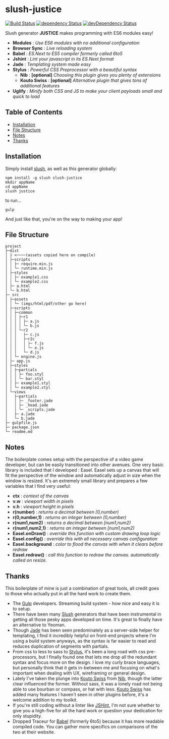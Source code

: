 # slush-justice

[![Build Status](https://travis-ci.org/NathanielInman/slush-justice.svg?branch=master)](https://travis-ci.org/NathanielInman/slush-justice) [![dependency Status](https://david-dm.org/NathanielInman/slush-justice/status.svg?style=flat)](https://david-dm.org/NathanielInman/slush-justice) [![devDependency Status](https://david-dm.org/NathanielInman/slush-justice/dev-status.svg?style=flat)](https://david-dm.org/NathanielInman/slush-justice#info=devDependencies)

Slush generator **JUSTICE** makes programming with ES6 modules easy!

- **Modules** : *Use ES6 modules with no additional configuration*
- **Browser Sync** : *Live reloading system*
- **Babel** : *ES.Next to ES5 compiler formerly called 6to5*
- **Jshint** : *Lint your javascript in its ES.Next format*
- **Jade** : *Templating system made easy*
- **Stylus** : *Powerful CSS Preprocessor with a beautiful syntax*
  - **Nib** : **[optional]** *Choosing this plugin gives you plenty of extensions*
  - **Kouto Swiss** : **[optional]** *Alternative plugin that gives tons of additional features*
- **Uglify** : *Minify both CSS and JS to make your client payloads small and quick to load*

## Table of Contents

* [Installation](#installation)
* [File Structure](#file-structure)
* [Notes](#notes)
* [Thanks](#thanks)

## Installation

Simply install [slush][2], as well as this generator globally:

```
npm install -g slush slush-justice
mkdir appName
cd appName
slush justice
```

to run...

```
gulp
```

And just like that, you're on the way to making your app!

## File Structure

```
project
├─dist
│ ├ <────(assets copied here on compile)
│ ├─scripts
│ │ ├─ require.min.js
│ │ └─ runtime.min.js
│ ├─styles
│ │ ├─ example1.css
│ │ └─ example2.css
│ ├─ a.html
│ └─ b.html
├─ src
│ ├─assets
│ │ └─ (imgs/html/pdf/other go here)
│ ├─scripts
│ │ ├─common
│ │ │ ├─r1
│ │ │ │ ├─ a.js
│ │ │ │ └─ b.js
│ │ │ └─r2
│ │ │   ├─ c.js
│ │ │   ├─r2c
│ │ │   │ ├─ f.js
│ │ │   │ └─ e.js
│ │ │   └─ d.js
│ │ └─ engine.js
│ ├─ app.js
│ ├─styles
│ │ ├─partials
│ │ │ ├─ foo.styl
│ │ │ └─ bar.styl
│ │ ├─ example1.styl
│ │ └─ example2.styl
│ └─views
│   ├─partials
│   │ ├─ _footer.jade
│   │ ├─ _head.jade
│   │ └─ _scripts.jade
│   ├─ a.jade
│   └─ b.jade
├─ gulpfile.js
├─ package.json
└─ readme.md
```

## Notes

The boilerplate comes setup with the perspective of a video game developer, but
can be easily transitioned into other avenues. One very basic library is included
that I developed : Easel. Easel sets up a canvas that will fit the perspective of
the window and automatically adjust in size when the window is resized. It's an
extremely small library and prepares a few variables that I find very useful:

* **ctx** : *context of the canvas*
* **v.w** : *viewport width in pixels*
* **v.h** : *viewport height in pixels*
* **r(number)** : *returns a decimal between [0,number)*
* **r(0,number,1)** : *returns an integer between [0,number)*
* **r(num1,num2)** : *returns a decimal between [num1,num2)*
* **r(num1,num2,1)** : *returns an integer between [num1,num2)*
* **Easel.onDraw()** : *override this function with custom drawing loop logic*
* **Easel.config()** : *override this with all necessary canvas configuration*
* **Easel.background** : *color to flood the canvas with when it clears before redraw*
* **Easel.redraw()** : *call this function to redraw the canvas. automatically called on resize.*

## Thanks

This boilerplate of mine is just a combination of great tools, all credit goes to
those who actually put in all the hard work to create them.

- The [Gulp][1] developers. Streaming build system - how nice and easy it is to setup.
- There have been many [Slush][2] generators that have been instrumental in getting
  all those pesky apps developed on time. It's great to finally have an alternative
  to Yeoman.
- Though [Jade][3] has been seen predominately as a server-side helper for templating,
  I find it incredibly helpful on front-end projects where I'm using a build system
  anyways, as the syntax is far easier to read and reduces duplication of segments with
  partials.
- From css to less to sass to [Stylus][4], it's been a long road with css pre-processors,
  but I finally found one that lets me drop all the redundant syntax and focus more on the
  design. I love my curly brace languages, but personally think that it gets in-between
  me and focusing on what's important when dealing with UX, wireframing or general
  design.
- Lately I've taken the plunge into [Kouto Swiss][5] from [Nib][6], though the latter
  clear influenced the former. Without sass, it was a lonely road not being able to use
  bourban or compass, or hat with less. [Kouto Swiss][5] has added many features I haven't
  seen in other plugins before, it's a welcome addition to my toolkit.
- If you're still coding without a linter like [JSHint][7], I'm not sure whether to
  give you a high-five for all the hard work or question your dedication for only
  stupidity.
- Dropped Traceur for [Babel][8] (formerly 6to5) because it has more readable compiled
  code. You can gather more specifics on comparisons of the two at their website.

[1]:https://github.com/gulpjs/gulp
[2]:https://github.com/slushjs/slush
[3]:https://github.com/jadejs/jade
[4]:https://github.com/learnboost/stylus
[5]:https://github.com/krkn/kouto-swiss
[6]:https://github.com/tj/nib
[7]:https://github.com/jshint/jshint
[8]:https://github.com/babel/babel
